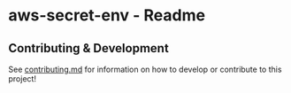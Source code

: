 # aws-secret-env - Readme

## Contributing & Development

See [contributing.md](docs/contributing/contributing.md) for information on how to develop or contribute to this project!
